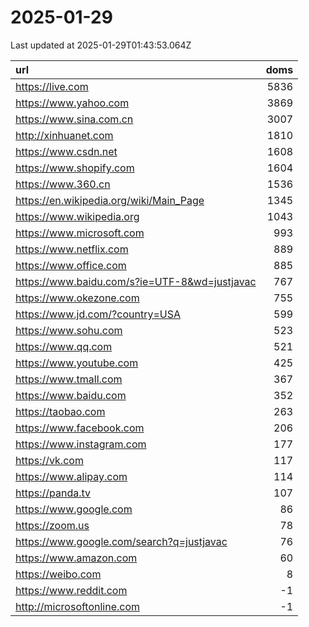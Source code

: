 # 2025-01-29

<!-- BEGIN -->
Last updated at 2025-01-29T01:43:53.064Z

url | doms
:- | -:
https://live.com | 5836
https://www.yahoo.com | 3869
https://www.sina.com.cn | 3007
http://xinhuanet.com | 1810
https://www.csdn.net | 1608
https://www.shopify.com | 1604
https://www.360.cn | 1536
https://en.wikipedia.org/wiki/Main_Page | 1345
https://www.wikipedia.org | 1043
https://www.microsoft.com | 993
https://www.netflix.com | 889
https://www.office.com | 885
https://www.baidu.com/s?ie=UTF-8&wd=justjavac | 767
https://www.okezone.com | 755
https://www.jd.com/?country=USA | 599
https://www.sohu.com | 523
https://www.qq.com | 521
https://www.youtube.com | 425
https://www.tmall.com | 367
https://www.baidu.com | 352
https://taobao.com | 263
https://www.facebook.com | 206
https://www.instagram.com | 177
https://vk.com | 117
https://www.alipay.com | 114
https://panda.tv | 107
https://www.google.com | 86
https://zoom.us | 78
https://www.google.com/search?q=justjavac | 76
https://www.amazon.com | 60
https://weibo.com | 8
https://www.reddit.com | -1
http://microsoftonline.com | -1
<!-- END -->
